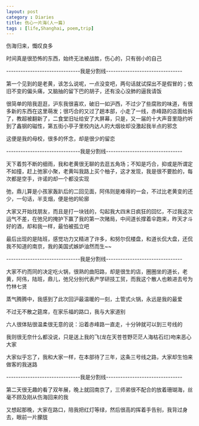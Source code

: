```yaml
---
layout: post
category : Diaries
title: 伤心一片海(人一篇)
tags : [life,Shanghai, poem,trip]
---
```



伤海归来，慨叹良多

 

时间真是很恐怖的东西，始终无法被战胜，伤心的，只有弱小的自己

 

-------------------------------我是分割线--------------------------------

 

第一个见到的是老黄，该怎么说呢，一点没变吧，两句话就试探出不是假冒的；依旧不变的偏头痛，又脑抽的留下巴的胡子，还有没心没肺的逼我请饭

 

很简单的陪我逛逛，沪东我很喜欢，破旧一如沪西，不过少了些腐败的味道，有很多新的东西在这里萌发；很巧合的又过了趟本部，小走了一线，赤峰路的店面给拆了，教超被翻新了，二食堂旧址给安了大屏幕，只是，又一届的十大声音里隐约听到了鑫钢的磁性，第五街小亭子里校内达人的大烟妆却没激起我半点的邪念

 

这便是我的母校，很多的怀念，却是很少的留恋

 

-------------------------------我是分割线--------------------------------

 

天下着剪不断的细雨，我和老黄很无聊的去逛五角场；不知是巧合，抑或是所谓定不如撞，赶上弛家小聚，老黄叫我路上买个柚子，这才发现，我是很不要脸的，每次都是空手，许诺的却一个都没实现

 

弛，鼎儿算是小孩家轰趴后的二回见面，阿伟则是难得的一会，不过比老黄变的还少，一句话，半支烟，便是他的轮廓

 

大家又开始找朋友，而且是打一块钱的，勾起我大四末日疯狂的回忆，不过我这次运气不差，在弛兄的掩护下赢了我的第一次赌局，中间道长撑着伞跑来，昨天才斗好的酒，却和我一样，最怕被孤立吧

 

最后出现的是陆班，感觉功力又精进了许多，和努尔侃楼盘，和道长侃大盘，还侃我不知道的南京，我的美国式嫉妒油然而生~~

 

-------------------------------我是分割线--------------------------------

 

大家不约而同的决定吃火锅，很熟的曲阳路，却是很生的店，圈圈坐的道长，老黄，阿伟，陆班，鼎儿，弛兄分别代表产学研技工贸，而我这个散人也赖进去号为竹林七贤

 

蒸气腾腾中，我感到了此次回沪最温暖的一刻，土管式火锅，永远是我的最爱

 

不过无不散之筵席，在家乐福的路口，我与大家道别

 

六人很体贴很温柔很无意的说：沿着赤峰路一直走，十分钟就可以到三号线的

 

我则很无奈什么都没说，只是送上我的飞(龙在天苍苍野茫茫人海枯石烂)吻来恶心大家

 

大家似乎忘了，我和大家一样，在本部待了三年，这条三号线之路，大家却生怕来做客的我迷路

 

-------------------------------我是分割线--------------------------------

 

第二天很无趣的看了双年展，晚上就回南京了，三师弟很不配合的放着珊瑚海，丝毫不顾及刚从伤海回来的我

 

又想起那晚，大家在路口，陪我把红灯等绿，然后很高的挥着手告别，我背过身去，眼前一片朦胧